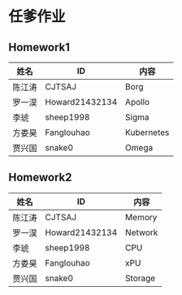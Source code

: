 # 任爹作业
## Homework1
| 姓名 | ID | 内容 |
| ------ | ------ | ------ |
| 陈江涛 | CJTSAJ  | Borg |
| 罗一淏| Howard21432134 | Apollo |
| 李琥 | sheep1998 | Sigma |
| 方娄昊 | Fanglouhao | Kubernetes |
| 贾兴国 | snake0 | Omega |

## Homework2
| 姓名 | ID | 内容 |
| ------ | ------ | ------ |
| 陈江涛 | CJTSAJ  | Memory |
| 罗一淏| Howard21432134 | Network |
| 李琥 | sheep1998 | CPU |
| 方娄昊 | Fanglouhao | xPU |
| 贾兴国 | snake0 | Storage |
